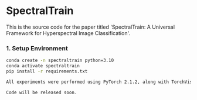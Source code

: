 # SpectralTrain
This is the source code for the paper titled 'SpectralTrain: A Universal Framework for Hyperspectral Image Classification'.

### 1. Setup Environment
```bash
conda create -n spectraltrain python=3.10
conda activate spectraltrain
pip install -r requirements.txt

All experiments were performed using PyTorch 2.1.2, along with TorchVision 0.16.2 and TorchAudio 2.1.2, under CUDA 12.1 and Python 3.10. The hardware platform was a high-performance workstation equipped with an Intel Core i7-13700 CPU (16 threads), 32 GB RAM, and an NVIDIA RTX 4090D GPU with 24 GB VRAM. Data preprocessing and caching were supported by a 50 GB NVMe SSD, ensuring efficient disk I/O and minimal data-loading latency.

Code will be released soon.
